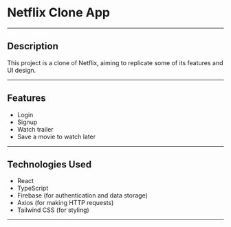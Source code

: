 # Netflix Clone App

---

## Description
This project is a clone of Netflix, aiming to replicate some of its features and UI design.

---

## Features
- Login
- Signup
- Watch trailer
- Save a movie to watch later

---

## Technologies Used
- React
- TypeScript
- Firebase (for authentication and data storage)
- Axios (for making HTTP requests)
- Tailwind CSS (for styling)

---

